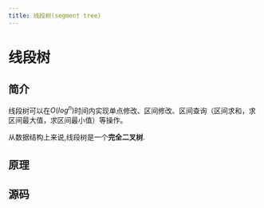 ```yaml
---
title: 线段树(segment tree)
---
```


# 线段树

## 简介
线段树可以在$O(log^n)$时间内实现单点修改、区间修改、区间查询（区间求和，求区间最大值，求区间最小值）等操作。

从数据结构上来说,线段树是一个**完全二叉树**.

## 原理


## 源码
```py3

```

